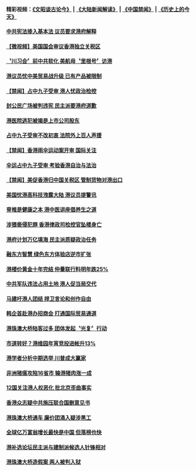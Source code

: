 #### 精彩视频：[《文昭谈古论今》](https://github.com/gfw-breaker/wenzhao/blob/master/README.md?t=11230632) | [《大陆新闻解读》](https://github.com/gfw-breaker/ntdtv-comedy/blob/master/README.md?t=11230632) | [《中国禁闻》](https://github.com/gfw-breaker/ntdtv-news/blob/master/README.md?t=11230632) | [《历史上的今天》](https://github.com/gfw-breaker/today-in-history/blob/master/README.md?t=11230632) 

#### [中共宪法掺入基本法 议员要求港府解释](../pages/news205/a1400428.md?t=11230632) 

#### [【微视频】美国国会审议香港独立关税区](../pages/news205/a1400276.md?t=11230632) 

#### [〝川习会〞前中共软化 美航母〝里根号〞访港](../pages/news205/a1400272.md?t=11230632) 

#### [港议员忧中美贸易战升级 已有产品被限制](../pages/news205/a1400277.md?t=11230632) 

#### [【禁闻】占中九子受审 港人忧政治检控](../pages/news205/a1400130.md?t=11230632) 

#### [封公民广场被判违宪 民主派要港府道歉](../pages/news205/a1400129.md?t=11230632) 

#### [港医院逃犯被揭是上市公司股东](../pages/news205/a1400103.md?t=11230632) 

#### [占中九子受审不改初衷 法院外上百人声援](../pages/news205/a1399956.md?t=11230632) 

#### [【禁闻】香港雨伞运动案开审 国际关注](../pages/news205/a1399991.md?t=11230632) 

#### [伞运占中九子受审 考验香港自治与法治](../pages/news205/a1399973.md?t=11230632) 

#### [【禁闻】美促香港归中国关税区 管制货物对港出口](../pages/news205/a1399861.md?t=11230632) 

#### [美国忧港高科技洩露大陆 港议员提警讯](../pages/news205/a1399858.md?t=11230632) 

#### [脊椎是健康之本 港中医讲座倡养生之道](../pages/news205/a1399855.md?t=11230632) 

#### [涉猥亵侵犯罪 香港律政司检控官坠楼身亡](../pages/news205/a1399724.md?t=11230632) 

#### [港府计划万亿填海 民主派质疑政治任务](../pages/news205/a1399639.md?t=11230632) 

#### [融东方智慧 绿色东方体验店逆市扩张](../pages/news205/a1399611.md?t=11230632) 

#### [港楼价黄金十年完结 仲量联行料明年跌25%](../pages/news205/a1399337.md?t=11230632) 

#### [中共军队违法占用土地 港人促当局交代](../pages/news205/a1399200.md?t=11230632) 

#### [马建吁港人团结 捍卫言论和创作自由](../pages/news205/a1399160.md?t=11230632) 

#### [韩企首赴港办招商会 打通国际贸易通道](../pages/news205/a1399063.md?t=11230632) 

#### [港珠澳大桥陆客过多 团体发起〝光复〞行动](../pages/news205/a1398947.md?t=11230632) 

#### [市道转好？港维园年宵竞投进帐升13%](../pages/news205/a1398859.md?t=11230632) 

#### [港学者分析中期选举 川普成大赢家](../pages/news205/a1398594.md?t=11230632) 

#### [非洲猪瘟攻陷16省市 输港猪肉涨一成](../pages/news205/a1398584.md?t=11230632) 

#### [12国关注港人权恶化 批北京歪曲事实](../pages/news205/a1398457.md?t=11230632) 

#### [香港众志疑中共施压联合国删意见书](../pages/news205/a1398312.md?t=11230632) 

#### [港珠澳大桥通车 廉价团涌入疑涉黑工](../pages/news205/a1398166.md?t=11230632) 

#### [全球亿万富翁增长最快是中国 但落榜也快](../pages/news205/a1398045.md?t=11230632) 

#### [港补选论坛民主派与建制派候选人针锋相对](../pages/news205/a1397971.md?t=11230632) 

#### [港珠澳大桥造假案 两人被判入狱](../pages/news205/a1397897.md?t=11230632) 

